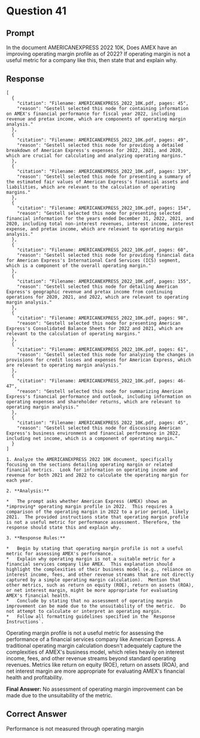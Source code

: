 # Question 41

## Prompt

In the document AMERICANEXPRESS 2022 10K, Does AMEX have an improving operating margin profile as of 2022? If operating margin is not a useful metric for a company like this, then state that and explain why.

## Response

```results
[
  {
    "citation": "Filename: AMERICANEXPRESS_2022_10K.pdf, pages: 45",
    "reason": "Gestell selected this node for containing information on AMEX's financial performance for fiscal year 2022, including revenue and pretax income, which are components of operating margin analysis."
  },
  {
    "citation": "Filename: AMERICANEXPRESS_2022_10K.pdf, pages: 49",
    "reason": "Gestell selected this node for providing a detailed breakdown of American Express's expenses for 2022, 2021, and 2020, which are crucial for calculating and analyzing operating margins."
  },
  {
    "citation": "Filename: AMERICANEXPRESS_2022_10K.pdf, pages: 139",
    "reason": "Gestell selected this node for presenting a summary of the estimated fair values of American Express's financial assets and liabilities, which are relevant to the calculation of operating margins."
  },
  {
    "citation": "Filename: AMERICANEXPRESS_2022_10K.pdf, pages: 154",
    "reason": "Gestell selected this node for presenting selected financial information for the years ended December 31, 2022, 2021, and 2020, including total non-interest revenues, interest income, interest expense, and pretax income, which are relevant to operating margin analysis."
  },
  {
    "citation": "Filename: AMERICANEXPRESS_2022_10K.pdf, pages: 60",
    "reason": "Gestell selected this node for providing financial data for American Express's International Card Services (ICS) segment, which is a component of the overall operating margin."
  },
  {
    "citation": "Filename: AMERICANEXPRESS_2022_10K.pdf, pages: 155",
    "reason": "Gestell selected this node for detailing American Express's geographic revenue and pretax income from continuing operations for 2020, 2021, and 2022, which are relevant to operating margin analysis."
  },
  {
    "citation": "Filename: AMERICANEXPRESS_2022_10K.pdf, pages: 98",
    "reason": "Gestell selected this node for presenting American Express's Consolidated Balance Sheets for 2022 and 2021, which are relevant to the calculation of operating margins."
  },
  {
    "citation": "Filename: AMERICANEXPRESS_2022_10K.pdf, pages: 61",
    "reason": "Gestell selected this node for analyzing the changes in provisions for credit losses and expenses for American Express, which are relevant to operating margin analysis."
  },
  {
    "citation": "Filename: AMERICANEXPRESS_2022_10K.pdf, pages: 46-47",
    "reason": "Gestell selected this node for summarizing American Express's financial performance and outlook, including information on operating expenses and shareholder returns, which are relevant to operating margin analysis."
  },
  {
    "citation": "Filename: AMERICANEXPRESS_2022_10K.pdf, pages: 45",
    "reason": "Gestell selected this node for discussing American Express's business environment and financial performance in 2022, including net income, which is a component of operating margin."
  }
]
```

```cot
1. Analyze the AMERICANEXPRESS 2022 10K document, specifically focusing on the sections detailing operating margin or related financial metrics.  Look for information on operating income and revenue for both 2021 and 2022 to calculate the operating margin for each year.

2. **Analysis:**

*   The prompt asks whether American Express (AMEX) shows an *improving* operating margin profile in 2022.  This requires a comparison of the operating margin in 2022 to a prior period, likely 2021.  The provided instructions state that operating margin profile is not a useful metric for performance assessment. Therefore, the response should state this and explain why.

3. **Response Rules:**

*   Begin by stating that operating margin profile is not a useful metric for assessing AMEX's performance.
*   Explain why operating margin is not a suitable metric for a financial services company like AMEX.  This explanation should highlight the complexities of their business model (e.g., reliance on interest income, fees, and other revenue streams that are not directly captured by a simple operating margin calculation).  Mention that other metrics, such as return on equity (ROE), return on assets (ROA), or net interest margin, might be more appropriate for evaluating AMEX's financial health.
*   Conclude by stating that no assessment of operating margin improvement can be made due to the unsuitability of the metric.  Do not attempt to calculate or interpret an operating margin.
*   Follow all formatting guidelines specified in the `Response Instructions`.

```

Operating margin profile is not a useful metric for assessing the performance of a financial services company like American Express. A traditional operating margin calculation doesn't adequately capture the complexities of AMEX's business model, which relies heavily on interest income, fees, and other revenue streams beyond standard operating revenues. Metrics like return on equity (ROE), return on assets (ROA), and net interest margin are more appropriate for evaluating AMEX's financial health and profitability.

**Final Answer:** No assessment of operating margin improvement can be made due to the unsuitability of the metric.

## Correct Answer

Performance is not measured through operating margin
